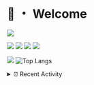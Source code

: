 # 👋 ・ Welcome
![](https://komarev.com/ghpvc/?username=Lorenzo0111)

![](https://img.shields.io/badge/Java-ED8B00?style=for-the-badge&logo=java&logoColor=white)
![](https://img.shields.io/badge/JavaScript-323330?style=for-the-badge&logo=javascript&logoColor=F7DF1E)
![](https://img.shields.io/badge/Node.js-339933?style=for-the-badge&logo=nodedotjs&logoColor=white)
![](https://img.shields.io/badge/React-20232A?style=for-the-badge&logo=react&logoColor=61DAFB)

[![](https://github-readme-stats.vercel.app/api?username=Lorenzo0111&show_icons=true&count_private=true)](https://github.com/Lorenzo0111)
![Top Langs](https://github-readme-stats.vercel.app/api/top-langs/?username=Lorenzo0111&layout=compact)

<details>
<summary>⏰ Recent Activity</summary>

<!--RECENT_ACTIVITY:start-->
1. ![issueClosed] **Issue closed:** [Lorenzo0111/RocketJoin#30](https://github.com/Lorenzo0111/RocketJoin/issues/30)
2. ![issueOpened] **Issue opened:** [Lorenzo0111/RocketJoin#30](https://github.com/Lorenzo0111/RocketJoin/issues/30)
3. ![comment] **Commented:** [Lorenzo0111/DownloadTracker#33](https://github.com/Lorenzo0111/DownloadTracker/pull/33#issuecomment-940950790)
4. ![comment] **Commented:** [harry0198/InfoHeads#42](https://github.com/harry0198/InfoHeads/pull/42#issuecomment-940950621)
5. ![comment] **Commented:** [Lorenzo0111/JShader#5](https://github.com/Lorenzo0111/JShader/pull/5#issuecomment-940949689)
6. ![comment] **Commented:** [Lorenzo0111/MultiLang#35](https://github.com/Lorenzo0111/MultiLang/pull/35#issuecomment-940949592)
7. ![comment] **Commented:** [Lorenzo0111/RocketJoin#29](https://github.com/Lorenzo0111/RocketJoin/pull/29#issuecomment-940949482)
8. ![comment] **Commented:** [Lorenzo0111/RocketPlaceholders#40](https://github.com/Lorenzo0111/RocketPlaceholders/pull/40#issuecomment-940949225)
9. ![comment] **Commented:** [Lorenzo0111/HangarUpdater#8](https://github.com/Lorenzo0111/HangarUpdater/pull/8#issuecomment-940949081)
10. ![comment] **Commented:** [Lorenzo0111/HangarUpdater#7](https://github.com/Lorenzo0111/HangarUpdater/pull/7#issuecomment-940948925)
<!--RECENT_ACTIVITY:end-->


<!--RECENT_ACTIVITY:last_update-->
Last Updated: Thursday, October 14th, 2021, 12:36:39 AM
<!--RECENT_ACTIVITY:last_update_end-->
</details>

[issueOpened]: https://cdn.jsdelivr.net/gh/Readme-Workflows/Readme-Icons@main/icons/octicons/IssueOpenedOld.svg
[issueClosed]: https://cdn.jsdelivr.net/gh/Readme-Workflows/Readme-Icons@main/icons/octicons/IssueClosedOld.svg

[prOpened]: https://cdn.jsdelivr.net/gh/Readme-Workflows/Readme-Icons@main/icons/octicons/PullRequestOpened.svg
[prClosed]: https://cdn.jsdelivr.net/gh/Readme-Workflows/Readme-Icons@main/icons/octicons/PullRequestClosed.svg
[prMerged]: https://cdn.jsdelivr.net/gh/Readme-Workflows/Readme-Icons@main/icons/octicons/PullRequestMerged.svg

[comment]: https://cdn.jsdelivr.net/gh/Readme-Workflows/Readme-Icons@main/icons/octicons/Comment.svg

[changesRequested]: https://cdn.jsdelivr.net/gh/Readme-Workflows/Readme-Icons@main/icons/octicons/RequestedChanges.svg
[approved]: https://cdn.jsdelivr.net/gh/Readme-Workflows/Readme-Icons@main/icons/octicons/ApprovedChanges.svg

[repoCreated]: https://cdn.jsdelivr.net/gh/Readme-Workflows/Readme-Icons@main/icons/octicons/Repository.svg
[release]: https://cdn.jsdelivr.net/gh/Readme-Workflows/Readme-Icons@main/icons/octicons/Release.svg
[star]: https://cdn.jsdelivr.net/gh/Readme-Workflows/Readme-Icons@main/icons/octicons/StarredRepository.svg
[wiki]: https://cdn.jsdelivr.net/gh/Readme-Workflows/Readme-Icons@main/icons/octicons/Wiki.svg
[fork]: https://cdn.jsdelivr.net/gh/Readme-Workflows/Readme-Icons@main/icons/octicons/ForkedRepository.svg
[people]: https://cdn.jsdelivr.net/gh/Readme-Workflows/Readme-Icons@main/icons/octicons/People.svg
